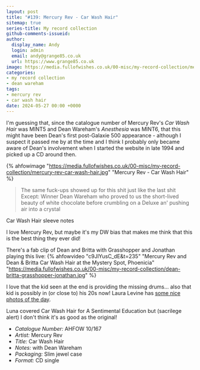 ```yaml
---
layout: post
title: "#139: Mercury Rev - Car Wash Hair"
sitemap: true
series-title: My record collection
github-comments-issueid:
author:
  display_name: Andy
  login: admin
  email: andy@grange85.co.uk
  url: https://www.grange85.co.uk
image: https://media.fullofwishes.co.uk/00-misc/my-record-collection/mercury-rev-car-wash-hair.jpg
categories:
- my record collection
- dean wareham
tags:
- mercury rev
- car wash hair
date: 2024-05-27 00:00 +0000
---
```

I'm guessing that, since the catalogue number of Mercury Rev's _Car Wash Hair_ was MINT5 and Dean Wareham's _Anesthesia_ was MINT6, that this might have been Dean's first post-Galaxie 500 appearance - although I suspect it passed me by at the time and I think I probably only became aware of Dean's involvement when I started the website in late 1994 and picked up a CD around then.

{% ahfowimage "https://media.fullofwishes.co.uk/00-misc/my-record-collection/mercury-rev-car-wash-hair.jpg" "Mercury Rev - Car Wash Hair" %}

<blockquote>
The same fuck-ups showed up for this shit just like the last shit Except: Winner Dean Wareham who proved to us the short-lived beauty of white chocolate before crumbling on a Deluxe an' pushing air into a crystal
</blockquote>
<p class="caption">Car Wash Hair sleeve notes</p>

I love Mercury Rev, but maybe it's my DW bias that makes me think that this is the best thing they ever did!

There's a fab clip of Dean and Britta with Grasshopper and Jonathan playing this live:
{% ahfowvideo "c9JlYusC_dE&t=235" "Mercury Rev and Dean & Britta Car Wash Hair at the Mystery Spot, Phoenicia" "https://media.fullofwishes.co.uk/00-misc/my-record-collection/dean-britta-grasshopper-jonathan.jpg" %}

I love that the kid seen at the end is providing the missing drums... also that kid is possibly in (or close to) his 20s now! Laura Levine has [some nice photos of the day](http://www.lauralevine.com/mysteryspotvintage.com/?p=1552).

Luna covered Car Wash Hair for A Sentimental Education but (sacrilege alert) I don't think it's as good as the original!

 - *Catalogue Number:* AHFOW 10/167
 - *Artist:* Mercury Rev
 - *Title:* Car Wash Hair
 - *Notes:* with Dean Wareham
 - *Packaging:* Slim jewel case
 - *Format:* CD single
